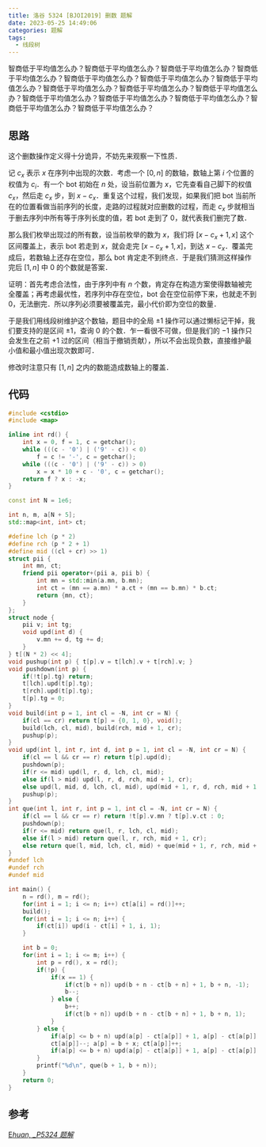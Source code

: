 ```yaml
---
title: 洛谷 5324 [BJOI2019] 删数 题解
date: 2023-05-25 14:49:06
categories: 题解
tags:
  - 线段树
---
```


智商低于平均值怎么办？智商低于平均值怎么办？智商低于平均值怎么办？智商低于平均值怎么办？智商低于平均值怎么办？智商低于平均值怎么办？智商低于平均值怎么办？智商低于平均值怎么办？智商低于平均值怎么办？智商低于平均值怎么办？智商低于平均值怎么办？智商低于平均值怎么办？智商低于平均值怎么办？智商低于平均值怎么办？智商低于平均值怎么办？

<!-- more -->

## 思路

这个删数操作定义得十分诡异，不妨先来观察一下性质．

记 $c_x$ 表示 $x$ 在序列中出现的次数．考虑一个 $[0, n]$ 的数轴，数轴上第 $i$ 个位置的权值为 $c_i$．有一个 bot 初始在 $n$ 处，设当前位置为 $x$，它先查看自己脚下的权值 $c_x$，然后走 $c_x$ 步，到 $x - c_x$．重复这个过程，我们发现，如果我们把 bot 当前所在的位置看做当前序列的长度，走路的过程就对应删数的过程，而走 $c_x$ 步就相当于删去序列中所有等于序列长度的值，若 bot 走到了 $0$，就代表我们删完了数．

那么我们枚举出现过的所有数，设当前枚举的数为 $x$，我们将 $[x - c_x + 1, x]$ 这个区间覆盖上，表示 bot 若走到 $x$，就会走完 $[x - c_x + 1, x]$，到达 $x - c_x$．覆盖完成后，若数轴上还存在空位，那么 bot 肯定走不到终点．于是我们猜测这样操作完后 $[1, n]$ 中 $0$ 的个数就是答案．

证明：首先考虑合法性，由于序列中有 $n$ 个数，肯定存在构造方案使得数轴被完全覆盖；再考虑最优性，若序列中存在空位，bot 会在空位前停下来，也就走不到 $0$，无法删完．所以序列必须要被覆盖完，最小代价即为空位的数量．

于是我们用线段树维护这个数轴，题目中的全局 $\pm 1$ 操作可以通过懒标记干掉，我们要支持的是区间 $\pm 1$，查询 $0$ 的个数．乍一看很不可做，但是我们的 $-1$ 操作只会发生在之前 $+1$ 过的区间（相当于撤销贡献），所以不会出现负数，直接维护最小值和最小值出现次数即可．

修改时注意只有 $[1, n]$ 之内的数能造成数轴上的覆盖．

## 代码

```cpp
#include <cstdio>
#include <map>

inline int rd() {
	int x = 0, f = 1, c = getchar();
	while (((c - '0') | ('9' - c)) < 0)
		f = c != '-', c = getchar();
	while (((c - '0') | ('9' - c)) > 0)
		x = x * 10 + c - '0', c = getchar();
	return f ? x : -x;
}

const int N = 1e6;

int n, m, a[N + 5];
std::map<int, int> ct;

#define lch (p * 2)
#define rch (p * 2 + 1)
#define mid ((cl + cr) >> 1)
struct pii {
	int mn, ct;
	friend pii operator+(pii a, pii b) {
		int mn = std::min(a.mn, b.mn);
		int ct = (mn == a.mn) * a.ct + (mn == b.mn) * b.ct;
		return {mn, ct};
	}
};
struct node {
	pii v; int tg;
	void upd(int d) {
		v.mn += d, tg += d;
	}
} t[(N * 2) << 4];
void pushup(int p) { t[p].v = t[lch].v + t[rch].v; }
void pushdown(int p) {
	if(!t[p].tg) return;
	t[lch].upd(t[p].tg);
	t[rch].upd(t[p].tg);
	t[p].tg = 0;
}
void build(int p = 1, int cl = -N, int cr = N) {
	if(cl == cr) return t[p] = {0, 1, 0}, void();
	build(lch, cl, mid), build(rch, mid + 1, cr);
	pushup(p);
}
void upd(int l, int r, int d, int p = 1, int cl = -N, int cr = N) {
	if(cl == l && cr == r) return t[p].upd(d);
	pushdown(p);
	if(r <= mid) upd(l, r, d, lch, cl, mid);
	else if(l > mid) upd(l, r, d, rch, mid + 1, cr);
	else upd(l, mid, d, lch, cl, mid), upd(mid + 1, r, d, rch, mid + 1, cr);
	pushup(p);
}
int que(int l, int r, int p = 1, int cl = -N, int cr = N) {
	if(cl == l && cr == r) return !t[p].v.mn ? t[p].v.ct : 0;
	pushdown(p);
	if(r <= mid) return que(l, r, lch, cl, mid);
	else if(l > mid) return que(l, r, rch, mid + 1, cr);
	else return que(l, mid, lch, cl, mid) + que(mid + 1, r, rch, mid + 1, cr);
}
#undef lch
#undef rch
#undef mid

int main() {
	n = rd(), m = rd();
	for(int i = 1; i <= n; i++) ct[a[i] = rd()]++;
	build();
	for(int i = 1; i <= n; i++) {
		if(ct[i]) upd(i - ct[i] + 1, i, 1);
	}

	int b = 0;
	for(int i = 1; i <= m; i++) {
		int p = rd(), x = rd();
		if(!p) {
			if(x == 1) {
				if(ct[b + n]) upd(b + n - ct[b + n] + 1, b + n, -1);
				b--;
			} else {
				b++;
				if(ct[b + n]) upd(b + n - ct[b + n] + 1, b + n, 1);
			}
		} else {
			if(a[p] <= b + n) upd(a[p] - ct[a[p]] + 1, a[p] - ct[a[p]] + 1, -1);
			ct[a[p]]--; a[p] = b + x; ct[a[p]]++;
			if(a[p] <= b + n) upd(a[p] - ct[a[p]] + 1, a[p] - ct[a[p]] + 1, 1);
		}
		printf("%d\n", que(b + 1, b + n));
	}
	return 0;
}
```

## 参考

[E*huan, \_P5324 题解*](https://www.luogu.com.cn/blog/Ehuan/p5324-ti-xie)
